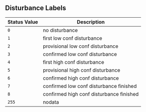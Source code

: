 ## Disturbance Labels

| Status Value | Description |
|--------------|-------------|
| `0` | no disturbance |
| `1` | first low conf disturbance |
| `2` | provisional low conf disturbance |
| `3` | confirmed low conf disturbance |
| `4` | first high conf disturbance |
| `5` | provisional high conf disturbance |
| `6` | confirmed high conf disturbance |
| `7` | confirmed low conf disturbance finished |
| `8` | confirmed high conf disturbance finished |
| `255` | nodata |
